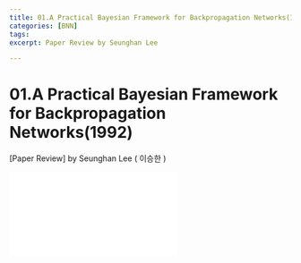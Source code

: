 ```yaml
---
title: 01.A Practical Bayesian Framework for Backpropagation Networks(1992)
categories: [BNN]
tags: 
excerpt: Paper Review by Seunghan Lee

---
```


01.A Practical Bayesian Framework for Backpropagation Networks(1992)
====================================================================

[Paper Review] by Seunghan Lee ( 이승한 )

<embed src="/assets/pdf/BNN/review/[review]01.A Practical Bayesian Framework for Backpropagation Networks(1992).pdf#toolbar=0&navpanes=0&scrollbar=0" type="application/pdf" />